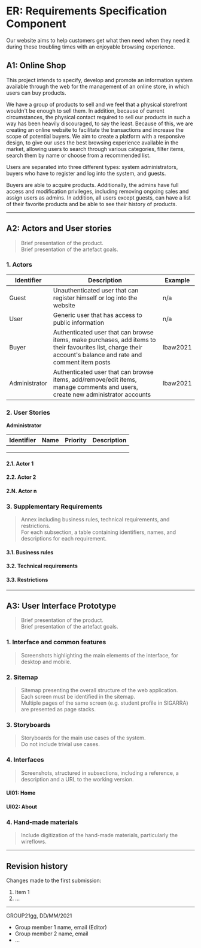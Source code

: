 # ER: Requirements Specification Component

Our website aims to help customers get what then need when they need it during these troubling times with an enjoyable browsing experience.

## A1: Online Shop
This project intends to specify, develop and promote an information system available through the web for the management of an online store, in which users can buy products.  

We have a group of products to sell and we feel that a physical storefront wouldn't be enough to sell them. In addition, because of current circumstances, the physical contact required to sell our products in such a way has been heavily discouraged, to say the least. Because of this, we are creating an online website to facilitate the transactions and increase the scope of potential buyers. We aim to create a platform with a responsive design, to give our uses the best browsing experience available in the market, allowing users to search through various categories, filter items, search them by name or choose from a recommended list.

Users are separated into three different types: system administrators, buyers who have to register and log into the system, and guests.

Buyers are able to acquire products. Additionally, the admins have full access and modification privileges, including removing ongoing sales and assign users as admins. In addition, all users except guests, can have a list of their favorite products and be able to see their history of products.


---


## A2: Actors and User stories
> Brief presentation of the product.  
> Brief presentation of the artefact goals.


### 1. Actors

| Identifier    | Description                                                                                                                                                  | Example  |
|---------------|--------------------------------------------------------------------------------------------------------------------------------------------------------------|----------|
| Guest         | Unauthenticated user that can register himself or log into the website                                                                                                                   | n/a      |
| User          | Generic user that has access to public information                                                                                                           | n/a      |
| Buyer         | Authenticated user that can browse items, make purchases, add items to their favourites list, charge their account's balance and rate and comment item posts | lbaw2021 |
| Administrator | Authenticated user that can browse items, add/remove/edit items, manage comments and users, create new administrator accounts                                | lbaw2021 |


### 2. User Stories

**Administrator**

| Identifier  | Name  | Priority  | Description  |
|---|---|---|---|
|   |   |   |   |
|   |   |   |   |
|   |   |   |   |

#### 2.1. Actor 1

#### 2.2. Actor 2

#### 2.N. Actor n


### 3. Supplementary Requirements

> Annex including business rules, technical requirements, and restrictions.  
> For each subsection, a table containing identifiers, names, and descriptions for each requirement.

#### 3.1. Business rules

#### 3.2. Technical requirements

#### 3.3. Restrictions


---


## A3: User Interface Prototype

> Brief presentation of the product.  
> Brief presentation of the artefact goals.


### 1. Interface and common features

> Screenshots highlighting the main elements of the interface, for desktop and mobile.


### 2. Sitemap

> Sitemap presenting the overall structure of the web application.  
> Each screen must be identified in the sitemap.  
> Multiple pages of the same screen (e.g. student profile in SIGARRA) are presented as page stacks.


### 3. Storyboards

> Storyboards for the main use cases of the system.  
> Do not include trivial use cases.


### 4. Interfaces

> Screenshots, structured in subsections, including a reference, a description and a URL to the working version.

#### UI01: Home

#### UI02: About


### 4. Hand-made materials

> Include digitization of the hand-made materials, particularly the wireflows. 


---


## Revision history

Changes made to the first submission:
1. Item 1
1. ...

***
GROUP21gg, DD/MM/2021

* Group member 1 name, email (Editor)
* Group member 2 name, email
* ...